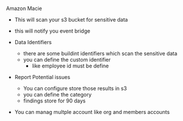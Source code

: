 Amazon Macie

- This will scan your s3 bucket for sensitive data
- this will notify you event bridge


- Data Identifiers
    - there are some buildint identifiers which scan the sensitive data
    - you can define the custom identifier
        - like employee id must be define

- Report Potential issues
    - You can configure store those results in s3
    - you can define the category
    - findings store for 90 days

- You can manag multple account like org and members accounts
    
